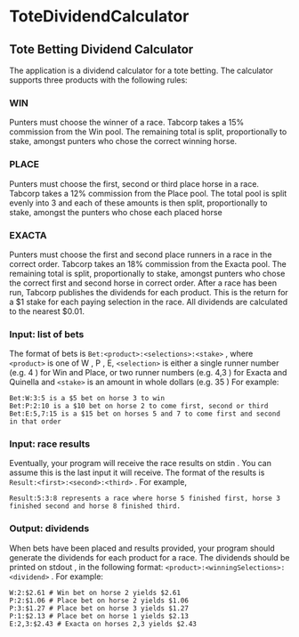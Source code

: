 # ToteDividendCalculator
## Tote Betting Dividend Calculator

The application is a dividend calculator for a tote betting.
The calculator supports three products with the following rules:
### WIN
Punters must choose the winner of a race.
Tabcorp takes a 15% commission from the Win pool.
The remaining total is split, proportionally to stake, amongst punters who chose the correct winning horse.
### PLACE
Punters must choose the first, second or third place horse in a race.
Tabcorp takes a 12% commission from the Place pool.
The total pool is split evenly into 3 and each of these amounts is then split, proportionally to stake, amongst the punters who chose each placed horse
### EXACTA
Punters must choose the first and second place runners in a race in the correct order.
Tabcorp takes an 18% commission from the Exacta pool.
The remaining total is split, proportionally to stake, amongst punters who chose the correct first and second horse in correct order.
After a race has been run, Tabcorp publishes the dividends for each product. This is the return for a $1 stake for each paying selection in the race. All dividends are calculated to the nearest $0.01.

### Input: list of bets
The format of bets is `Bet:<product>:<selections>:<stake>` , where 
`<product>` is one of W , P , E, `<selection>` is either a single runner number (e.g. 4 ) for Win and Place, or two runner numbers (e.g. 4,3 ) for Exacta and Quinella and `<stake>` is an amount in whole dollars (e.g. 35 )
For example:
````
Bet:W:3:5 is a $5 bet on horse 3 to win
Bet:P:2:10 is a $10 bet on horse 2 to come first, second or third
Bet:E:5,7:15 is a $15 bet on horses 5 and 7 to come first and second in that order
````

### Input: race results
Eventually, your program will receive the race results on stdin . You can assume this is the last input it will receive.
The format of the results is `Result:<first>:<second>:<third>` .
For example,
````
Result:5:3:8 represents a race where horse 5 finished first, horse 3 finished second and horse 8 finished third.
````
### Output: dividends
When bets have been placed and results provided, your program should generate the dividends for each product for a race. The dividends should be printed on stdout , in the following format: 
`<product>:<winningSelections>:<dividend>` .
For example:
````
W:2:$2.61 # Win bet on horse 2 yields $2.61
P:2:$1.06 # Place bet on horse 2 yields $1.06
P:3:$1.27 # Place bet on horse 3 yields $1.27
P:1:$2.13 # Place bet on horse 1 yields $2.13
E:2,3:$2.43 # Exacta on horses 2,3 yields $2.43
````
